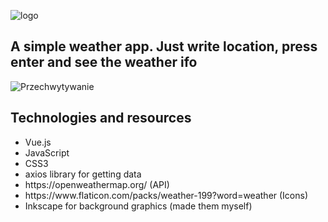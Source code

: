 ![logo](https://user-images.githubusercontent.com/95056942/179358966-32041484-194b-4434-8c21-422c57248271.png)

<h2>A simple weather app. Just write location, press enter and see the weather ifo</h2>

![Przechwytywanie](https://user-images.githubusercontent.com/95056942/179359660-5f73bda7-f96e-483f-aa84-fded7a4fd32c.JPG)

<h2>Technologies and resources</h2>
<ul>
  <li>Vue.js</li>
  <li>JavaScript</li>
  <li>CSS3</li>
  <li>axios library for getting data</li>
  <li>https://openweathermap.org/ (API)</li>
  <li>https://www.flaticon.com/packs/weather-199?word=weather (Icons)</li>
  <li>Inkscape for background graphics (made them myself)</li>
</ul>

